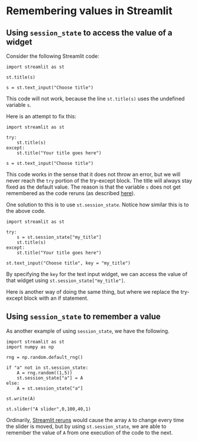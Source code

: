 # Remembering values in Streamlit

## Using `session_state` to access the value of a widget

Consider the following Streamlit code:

```
import streamlit as st

st.title(s)

s = st.text_input("Choose title")
```

This code will not work, because the line `st.title(s)` uses the undefined variable `s`.

Here is an attempt to fix this:

```
import streamlit as st

try:
    st.title(s)
except:
    st.title("Your title goes here")    

s = st.text_input("Choose title")
```

This code works in the sense that it does not throw an error, but we will never reach the `try` portion of the try-except block.  The title will always stay fixed as the default value.  The reason is that the variable `s` does not get remembered as the code reruns (as described [here](reruns-Streamlit.md)).

One solution to this is to use `st.session_state`.  Notice how similar this is to the above code.

```
import streamlit as st

try:
    s = st.session_state["my_title"]
    st.title(s)
except:
    st.title("Your title goes here")

st.text_input("Choose title", key = "my_title")
```

By specifying the `key` for the text input widget, we can access the value of that widget using `st.session_state["my_title"]`.

Here is another way of doing the same thing, but where we replace the try-except block with an if statement.

## Using `session_state` to remember a value

As another example of using `session_state`, we have the following.

```
import streamlit as st
import numpy as np

rng = np.random.default_rng()

if "a" not in st.session_state:
    A = rng.random((1,5))
    st.session_state["a"] = A
else:
    A = st.session_state["a"]
    
st.write(A)

st.slider("A slider",0,100,40,1)
```
Ordinarily, [Streamlit reruns](reruns-Streamlit.md) would cause the array `A` to change every time the slider is moved, but by using `st.session_state`, we are able to remember the value of `A` from one execution of the code to the next.